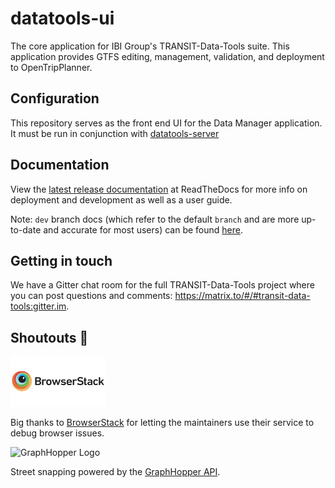 # datatools-ui

The core application for IBI Group's TRANSIT-Data-Tools suite. This application provides GTFS editing, management, validation, and deployment to OpenTripPlanner.

## Configuration

This repository serves as the front end UI for the Data Manager application. It must be run in conjunction with [datatools-server](https://github.com/conveyal/datatools-server)

## Documentation

View the [latest release documentation](http://data-tools-docs.ibi-transit.com/en/latest/) at ReadTheDocs for more info on deployment and development as well as a user guide.

Note: `dev` branch docs (which refer to the default `branch` and are more up-to-date and accurate for most users) can be found [here](http://data-tools-docs.ibi-transit.com/en/dev/).

## Getting in touch

We have a Gitter chat room for the full TRANSIT-Data-Tools project where you can post questions and comments: https://matrix.to/#/#transit-data-tools:gitter.im. 

## Shoutouts 🙏

<img src="browserstack-logo-600x315.png" height="80" title="BrowserStack Logo" alt="BrowserStack Logo" />

Big thanks to [BrowserStack](https://www.browserstack.com) for letting the maintainers use their service to debug browser issues.

<img src="https://www.graphhopper.com/wp-content/uploads/2018/03/graphhopper-logo-small.png" height="25" alt="GraphHopper Logo" />

Street snapping powered by the <a href="https://www.graphhopper.com/">GraphHopper API</a>.
